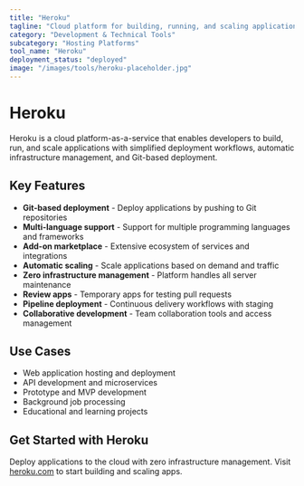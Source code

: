 ```yaml
---
title: "Heroku"
tagline: "Cloud platform for building, running, and scaling applications"
category: "Development & Technical Tools"
subcategory: "Hosting Platforms"
tool_name: "Heroku"
deployment_status: "deployed"
image: "/images/tools/heroku-placeholder.jpg"
---
```


# Heroku

Heroku is a cloud platform-as-a-service that enables developers to build, run, and scale applications with simplified deployment workflows, automatic infrastructure management, and Git-based deployment.

## Key Features

- **Git-based deployment** - Deploy applications by pushing to Git repositories
- **Multi-language support** - Support for multiple programming languages and frameworks
- **Add-on marketplace** - Extensive ecosystem of services and integrations
- **Automatic scaling** - Scale applications based on demand and traffic
- **Zero infrastructure management** - Platform handles all server maintenance
- **Review apps** - Temporary apps for testing pull requests
- **Pipeline deployment** - Continuous delivery workflows with staging
- **Collaborative development** - Team collaboration tools and access management

## Use Cases

- Web application hosting and deployment
- API development and microservices
- Prototype and MVP development
- Background job processing
- Educational and learning projects

## Get Started with Heroku

Deploy applications to the cloud with zero infrastructure management. Visit [heroku.com](https://www.heroku.com) to start building and scaling apps.